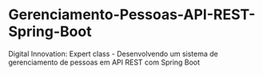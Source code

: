 # Gerenciamento-Pessoas-API-REST-Spring-Boot
Digital Innovation: Expert class - Desenvolvendo um sistema de gerenciamento de pessoas em API REST com Spring Boot
